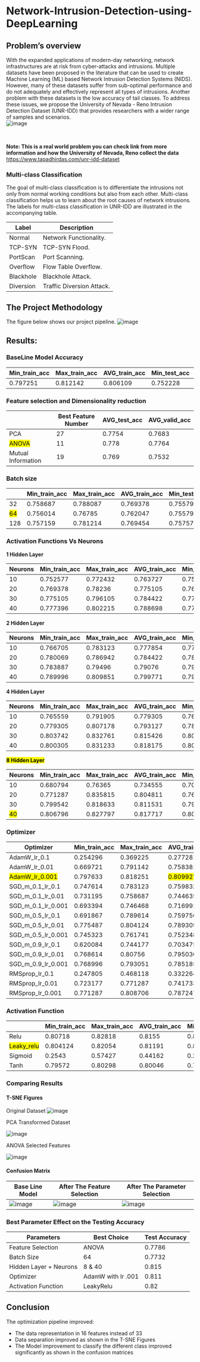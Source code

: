 # Network-Intrusion-Detection-using-DeepLearning
## Problem’s overview
With the expanded applications of modern-day networking, network infrastructures are at risk from cyber-attacks and intrusions. Multiple datasets have been proposed in the literature that can be used to create Machine Learning (ML) based Network Intrusion Detection Systems (NIDS). However, many of these datasets suffer from sub-optimal performance and do not adequately and effectively represent all types of intrusions.  Another problem with these datasets is the low accuracy of tail classes. To address these issues,  we propose the University of Nevada - Reno Intrusion Detection Dataset (UNR-IDD) that provides researchers with a wider range of samples and scenarios.
<br>
![image](Image/Picture8.png)


[//]: #![image](https://drive.google.com/uc?export=view&id=12F5nT5UPD-PQWMy23u6iVmP36EEF2gqC)

<br>

**Note: This is a real world problem you can check link from more information and how the University of Nevada, Reno collect the data**
https://www.tapadhirdas.com/unr-idd-dataset

### Multi-class Classification
The goal of multi-class classification is to differentiate the intrusions not only from normal working conditions but also from each other. Multi-class classification helps us to learn about the root causes of network intrusions. The labels for multi-class classification in UNR-IDD are illustrated in the accompanying table.

| Label	      | Description                |
| ----------- |----------------------------|
|Normal       | 	Network Functionality.    |
|TCP-SYN      | 	TCP-SYN Flood.            |
|PortScan     | 	Port Scanning.            |
|Overflow     | 	Flow Table Overflow.      |
|Blackhole    | 	Blackhole Attack.         |
|Diversion    | 	Traffic Diversion Attack. |

## The Project Methodology
The figure below shows our project pipeline.
![image](Image/Picture7.png)

[//]: #![image](https://drive.google.com/uc?export=view&id=1mMgQzvgfCqGYUnkptkJ_Ahh3fRBPgMde)

## Results:

### BaseLine Model Accuracy

| Min\_train\_acc | Max\_train\_acc | AVG\_train\_acc | Min\_test\_acc | Max\_test\_acc | AVG\_test\_acc | Min\_valid\_acc | Max\_valid\_acc | AVG\_valid\_acc |
| --------------- | --------------- | --------------- | -------------- | -------------- | -------------- | --------------- | --------------- | --------------- |
| 0.797251        | 0.812142        | 0.806109        | 0.752228       | 0.768271       | 0.760071       | 0.745098        | 0.771836        | 0.759358        |

### Feature selection and Dimensionality reduction

|                    | Best Feature Number | AVG\_test\_acc | AVG\_valid\_acc |
|--------------------|---------------------|----------------|-----------------|
| PCA                | 27                  | 0.7754         | 0.7683          |
| <mark>ANOVA</mark> | 11                  | 0.778          | 0.7764          |
| Mutual Information | 19                  | 0.769          | 0.7532          |

### Batch size

|                 | Min\_train\_acc | Max\_train\_acc | AVG\_train\_acc | Min\_test\_acc | Max\_test\_acc | AVG\_test\_acc        | Min\_valid\_acc | Max\_valid\_acc | AVG\_valid\_acc |
|-----------------| --------------- | --------------- | --------------- | -------------- | -------------- |-----------------------| --------------- | --------------- | --------------- |
| 32              | 0.758687        | 0.788087        | 0.769378        | 0.755793       | 0.778966       | 0.770053              | 0.755793        | 0.782531        | 0.765419        |
| <mark>64</mark> | 0.756014        | 0.76785         | 0.762047        | 0.755793       | 0.784314       | <mark>0.773262</mark> | 0.721925        | 0.754011        | 0.745098        |
| 128             | 0.757159        | 0.781214        | 0.769454        | 0.757576       | 0.780749       | 0.768627              | 0.748663        | 0.795009        | 0.77041         |


### Activation Functions Vs Neurons

**1 Hidden Layer**

| Neurons  | Min\_train\_acc | Max\_train\_acc | AVG\_train\_acc | Min\_test\_acc | Max\_test\_acc | AVG\_test\_acc | Min\_valid\_acc | Max\_valid\_acc | AVG\_valid\_acc |
|----------| --------------- | --------------- | --------------- | -------------- | -------------- | -------------- | --------------- | --------------- | --------------- |
| 10       | 0.752577        | 0.772432        | 0.763727        | 0.754011       | 0.777184       | 0.768984       | 0.730838        | 0.775401        | 0.752941        |
| 20       | 0.769378        | 0.78236         | 0.775105        | 0.768271       | 0.789661       | 0.781105       | 0.759358        | 0.791444        | 0.773975        |
| 30       | 0.775105        | 0.796105        | 0.784422        | 0.778966       | 0.818182       | 0.802139       | 0.773619        | 0.798574        | 0.785383        |
| 40       | 0.777396        | 0.802215        | 0.788698        | 0.775401       | 0.807487       | 0.793583       | 0.770053        | 0.798574        | 0.788235        |

**2 Hidden Layer**

| Neurons  | Min\_train\_acc | Max\_train\_acc | AVG\_train\_acc | Min\_test\_acc | Max\_test\_acc | AVG\_test\_acc | Min\_valid\_acc | Max\_valid\_acc | AVG\_valid\_acc |
|----------| --------------- | --------------- | --------------- | -------------- | -------------- | -------------- | --------------- | --------------- | --------------- |
| 10       | 0.766705        | 0.783123        | 0.777854        | 0.775401       | 0.800357       | 0.78574        | 0.746881        | 0.777184        | 0.768627        |
| 20       | 0.780069        | 0.786942        | 0.784422        | 0.782531       | 0.802139       | 0.7918         | 0.770053        | 0.793226        | 0.780036        |
| 30       | 0.783887        | 0.79496         | 0.79076         | 0.793226       | 0.816399       | 0.802852       | 0.780749        | 0.793226        | 0.78574         |
| 40       | 0.789996        | 0.809851        | 0.799771        | 0.798574       | 0.827094       | 0.810695       | 0.782531        | 0.809269        | 0.795722        |

**4 Hidden Layer**

| Neurons  | Min\_train\_acc | Max\_train\_acc | AVG\_train\_acc | Min\_test\_acc | Max\_test\_acc | AVG\_test\_acc | Min\_valid\_acc | Max\_valid\_acc | AVG\_valid\_acc |
|----------| --------------- | --------------- | --------------- | -------------- | -------------- | -------------- | --------------- | --------------- | --------------- |
| 10       | 0.765559        | 0.791905        | 0.779305        | 0.764706       | 0.800357       | 0.783957       | 0.775401        | 0.787879        | 0.783957        |
| 20       | 0.779305        | 0.807178        | 0.793127        | 0.784314       | 0.821747       | 0.804635       | 0.770053        | 0.809269        | 0.792513        |
| 30       | 0.803742        | 0.832761        | 0.815426        | 0.803922       | 0.825312       | 0.814617       | 0.787879        | 0.83779         | 0.812478        |
| 40       | 0.800305        | 0.831233        | 0.818175        | 0.805704       | 0.83779        | 0.823173       | 0.800357        | 0.818182        | 0.808913        |

<mark>**8 Hidden Layer**</mark>

| Neurons         | Min\_train\_acc | Max\_train\_acc | AVG\_train\_acc | Min\_test\_acc | Max\_test\_acc | AVG\_test\_acc        | Min\_valid\_acc | Max\_valid\_acc | AVG\_valid\_acc |
|-----------------| --------------- | --------------- | --------------- | -------------- | -------------- |-----------------------| --------------- | --------------- | --------------- |
| 10              | 0.680794        | 0.76365         | 0.734555        | 0.7041         | 0.777184       | 0.748307              | 0.68984         | 0.762923        | 0.739394        |
| 20              | 0.771287        | 0.835815        | 0.804811        | 0.762923       | 0.819964       | 0.748307              | 0.780749        | 0.816399        | 0.804991        |
| 30              | 0.799542        | 0.818633        | 0.811531        | 0.798574       | 0.836007       | 0.818538              | 0.802139        | 0.821747        | 0.810695        |
| <mark>40</mark> | 0.806796        | 0.827797        | 0.817717        | 0.800357       | 0.84492        | <mark>0.824599</mark> | 0.807487        | 0.825312        | 0.814617        |


### Optimizer

| Optimizer                     | Min\_train\_acc | Max\_train\_acc | AVG\_train\_acc       | Min\_test\_acc | Max\_test\_acc | AVG\_test\_acc        | Min\_valid\_acc | Max\_valid\_acc | AVG\_valid\_acc |
|-------------------------------| -------- | -------- |-----------------------| -------- | -------- |-----------------------| -------- | -------- | -------- |
| AdamW\_lr\_0.1                | 0.254296 | 0.369225 | 0.277281              | 0.226381 | 0.397504 | 0.260606              | 0.251337 | 0.331551 | 0.26738  |
| AdamW\_lr\_0.01               | 0.669721 | 0.791142 | 0.758381              | 0.688057 | 0.803922 | 0.77148               | 0.684492 | 0.805704 | 0.76934  |
| <mark>AdamW\_lr\_0.001</mark> | 0.797633 | 0.818251 | <mark>0.809927</mark> | 0.791444 | 0.828877 | <mark>0.810695</mark> | 0.802139 | 0.823529 | 0.814973 |
| SGD\_m\_0.1\_lr\_0.1          | 0.747614 | 0.783123 | 0.759832              | 0.764706 | 0.789661 | 0.77148               | 0.754011 | 0.782531 | 0.766845 |
| SGD\_m\_0.1\_lr\_0.01         | 0.731195 | 0.758687 | 0.744635              | 0.723708 | 0.762923 | 0.753298              | 0.73262  | 0.766488 | 0.749376 |
| SGD\_m\_0.1\_lr\_0.001        | 0.693394 | 0.746468 | 0.716991              | 0.698752 | 0.773619 | 0.735116              | 0.686275 | 0.759358 | 0.718004 |
| SGD\_m\_0.5\_lr\_0.1          | 0.691867 | 0.789614 | 0.759756              | 0.7041   | 0.807487 | 0.768627              | 0.695187 | 0.795009 | 0.766132 |
| SGD\_m\_0.5\_lr\_0.01         | 0.775487 | 0.804124 | 0.789309              | 0.773619 | 0.802139 | 0.790374              | 0.766488 | 0.809269 | 0.792513 |
| SGD\_m\_0.5\_lr\_0.001        | 0.745323 | 0.761741 | 0.752348              | 0.752228 | 0.770053 | 0.759002              | 0.752228 | 0.768271 | 0.756506 |
| SGD\_m\_0.9\_lr\_0.1          | 0.620084 | 0.744177 | 0.703475              | 0.631016 | 0.762923 | 0.716221              | 0.631016 | 0.759358 | 0.713725 |
| SGD\_m\_0.9\_lr\_0.01         | 0.768614 | 0.80756  | 0.795036              | 0.768271 | 0.814617 | 0.801426              | 0.778966 | 0.816399 | 0.802496 |
| SGD\_m\_0.9\_lr\_0.001        | 0.768996 | 0.793051 | 0.785185              | 0.775401 | 0.802139 | 0.790018              | 0.768271 | 0.800357 | 0.788235 |
| RMSprop\_lr\_0.1              | 0.247805 | 0.468118 | 0.332264              | 0.226381 | 0.508021 | 0.347237              | 0.251337 | 0.449198 | 0.330838 |
| RMSprop\_lr\_0.01             | 0.723177 | 0.771287 | 0.741733              | 0.736185 | 0.786096 | 0.757932              | 0.743316 | 0.786096 | 0.760428 |
| RMSprop\_lr\_0.001            | 0.771287 | 0.808706 | 0.787247              | 0.773619 | 0.812834 | 0.790731              | 0.768271 | 0.812834 | 0.787166 |

### Activation Function

|                          | Min\_train\_acc | Max\_train\_acc | AVG\_train\_acc | Min\_test\_acc | Max\_test\_acc | AVG\_test\_acc       | Min\_valid\_acc | Max\_valid\_acc | AVG\_valid\_acc |
|--------------------------| --------------- | --------------- | --------------- | -------------- | -------------- |----------------------| --------------- | --------------- | --------------- |
| Relu                     | 0.80718         | 0.82818         | 0.8155          | 0.80927        | 0.83066        | 0.8164               | 0.79679         | 0.81996         | 0.8107          |
| <mark>Leaky\_relu</mark> | 0.804124        | 0.82054         | 0.81191         | 0.80392        | 0.84136        | <mark>0.81854</mark> | 0.80392         | 0.823529        | 0.81177         |
| Sigmoid                  | 0.2543          | 0.57427         | 0.44162         | 0.22638        | 0.61497        | 0.44385              | 0.25134         | 0.61141         | 0.46631         |
| Tanh                     | 0.79572         | 0.80298         | 0.80046         | 0.79857        | 0.81283        | 0.80535              | 0.80927         | 0.827094        | 0.8189          |

### Comparing Results

#### T-SNE Figures
Original Dataset
![image](Image/Picture4.png)

[//]: # (![image]&#40;https://drive.google.com/uc?export=view&id=1Og_zNBx4Vm9P8c90NA6NgnZQ4tpv8Ai5&#41;)

PCA Transformed Dataset

![image](Image/Picture5.png)

[//]: # (![image]&#40;https://drive.google.com/uc?export=view&id=1XPxo15BFDt9KYCxElvsLiGIsqnssf_CN&#41;)

ANOVA Selected Features

![image](Image/Picture6.png)

[//]: # (![image]&#40;https://drive.google.com/uc?export=view&id=1TAQxkeAAz0bvITBwtvvehul6hMvtVGYT&#41;)

#### Confusion Matrix

| Base Line Model   | After The Feature Selection  | After The Parameter Selection |
|-------------------|------------------------------|-------------------------------|
| ![image](Image/Picture1.png) | ![image](Image/Picture2.png) | ![image](Image/Picture3.png)  |

[//]: # (| ![image]&#40;https://drive.google.com/uc?export=view&id=1suQXuao7zxyf-3znB2zAqRmmrKQdhi41&#41; | ![image]&#40;https://drive.google.com/uc?export=view&id=1B_XCaz1bgJRY2OAAqGI2P25Ut-pzi0rN&#41;        | ![image]&#40;https://drive.google.com/uc?export=view&id=1ZiKCYL8KGozQYQMTUZa-j_-S0oNzZsSa&#41;  |)


### Best Parameter Effect on the Testing Accuracy

| Parameters             | Best Choice        | Test Accuracy |
|------------------------|--------------------|---------------|
| Feature Selection      | ANOVA              | 0.7786        |
| Batch Size             | 64                 | 0.7732        |
| Hidden Layer + Neurons | 8 & 40             | 0.815         |
| Optimizer              | AdamW with lr .001 | 0.811         |
| Activation Function    | LeakyRelu          | 0.82          |


## Conclusion

The optimization pipeline improved:
- The data representation in 16 features instead of 33
- Data separation improved as shown in the T-SNE Figures
- The Model improvement to classify the different class improved significantly as shown in the confusion matrices
